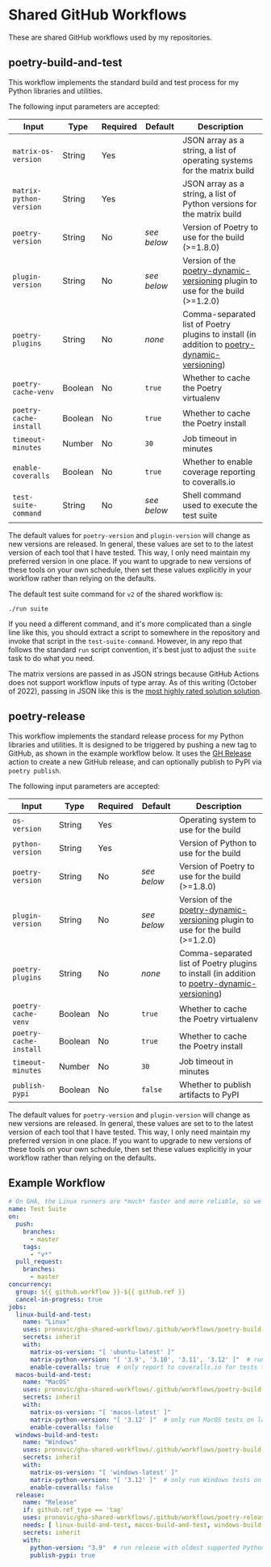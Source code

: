 # Shared GitHub Workflows

These are shared GitHub workflows used by my repositories.

## poetry-build-and-test

This workflow implements the standard build and test process for my Python libraries and utilities.

The following input parameters are accepted:

|Input|Type|Required|Default|Description|
|-----|----|--------|-------|-----------|
|`matrix-os-version`|String|Yes||JSON array as a string, a list of operating systems for the matrix build|
|`matrix-python-version`|String|Yes||JSON array as a string, a list of Python versions for the matrix build|
|`poetry-version`|String|No|_see below_|Version of Poetry to use for the build (>=1.8.0)|
|`plugin-version`|String|No|_see below_|Version of the [poetry-dynamic-versioning](https://github.com/mtkennerly/poetry-dynamic-versioning) plugin to use for the build (>=1.2.0)|
|`poetry-plugins`|String|No|_none_|Comma-separated list of Poetry plugins to install (in addition to [poetry-dynamic-versioning](https://github.com/mtkennerly/poetry-dynamic-versioning))|
|`poetry-cache-venv`|Boolean|No|`true`|Whether to cache the Poetry virtualenv|
|`poetry-cache-install`|Boolean|No|`true`|Whether to cache the Poetry install|
|`timeout-minutes`|Number|No|`30`|Job timeout in minutes|
|`enable-coveralls`|Boolean|No|`true`|Whether to enable coverage reporting to coveralls.io|
|`test-suite-command`|String|No|_see below_|Shell command used to execute the test suite|

The default values for `poetry-version` and `plugin-version` will change as new versions are released. In general, these values are set to to the latest version of each tool that I have tested.  This way, I only need maintain my preferred version in one place.  If you want to upgrade to new versions of these tools on your own schedule, then set these values explicitly in your workflow rather than relying on the defaults.

The default test suite command for `v2` of the shared workflow is:

```
./run suite
```

If you need a different command, and it's more complicated than a single line like this, you should extract a script to somewhere in the repository and invoke that script in the `test-suite-command`.  However, in any repo that follows the standard `run` script convention, it's best just to adjust the `suite` task to do what you need.

The matrix versions are passed in as JSON strings because GitHub Actions does not support workflow inputs of type array.  As of this writing (October of 2022), passing in JSON like this is the [most highly rated solution solution](https://github.com/community/community/discussions/11692?sort=top#discussioncomment-3541856).

## poetry-release

This workflow implements the standard release process for my Python libraries and utilities.  It is designed to be triggered by pushing a new tag to GitHub, as shown in the example workflow below.  It uses the [GH Release](https://github.com/marketplace/actions/gh-release) action to create a new GitHub release, and can optionally publish to PyPI via `poetry publish`.

The following input parameters are accepted:

|Input|Type|Required|Default|Description|
|-----|----|--------|-------|-----------|
|`os-version`|String|Yes||Operating system to use for the build|
|`python-version`|String|Yes||Version of Python to use for the build|
|`poetry-version`|String|No|_see below_|Version of Poetry to use for the build (>=1.8.0)|
|`plugin-version`|String|No|_see below_|Version of the [poetry-dynamic-versioning](https://github.com/mtkennerly/poetry-dynamic-versioning) plugin to use for the build (>=1.2.0)|
|`poetry-plugins`|String|No|_none_|Comma-separated list of Poetry plugins to install (in addition to [poetry-dynamic-versioning](https://github.com/mtkennerly/poetry-dynamic-versioning))|
|`poetry-cache-venv`|Boolean|No|`true`|Whether to cache the Poetry virtualenv|
|`poetry-cache-install`|Boolean|No|`true`|Whether to cache the Poetry install|
|`timeout-minutes`|Number|No|`30`|Job timeout in minutes|
|`publish-pypi`|Boolean|No|`false`|Whether to publish artifacts to PyPI|

The default values for `poetry-version` and `plugin-version` will change as new versions are released. In general, these values are set to to the latest version of each tool that I have tested.  This way, I only need maintain my preferred version in one place.  If you want to upgrade to new versions of these tools on your own schedule, then set these values explicitly in your workflow rather than relying on the defaults.

## Example Workflow

```yaml
# On GHA, the Linux runners are *much* faster and more reliable, so we only run the full matrix build there
name: Test Suite
on:
  push:
    branches:
      - master
    tags:
      - "v*"
  pull_request:
    branches:
      - master
concurrency:
  group: ${{ github.workflow }}-${{ github.ref }}
  cancel-in-progress: true
jobs:
  linux-build-and-test:
    name: "Linux"
    uses: pronovic/gha-shared-workflows/.github/workflows/poetry-build-and-test.yml@v6
    secrets: inherit
    with:
      matrix-os-version: "[ 'ubuntu-latest' ]"
      matrix-python-version: "[ '3.9', '3.10', '3.11', '3.12' ]"  # run Linux tests on all supported Python versions
      enable-coveralls: true  # only report to coveralls.io for tests that run on Linux
  macos-build-and-test:
    name: "MacOS"
    uses: pronovic/gha-shared-workflows/.github/workflows/poetry-build-and-test.yml@v6
    secrets: inherit
    with:
      matrix-os-version: "[ 'macos-latest' ]"
      matrix-python-version: "[ '3.12' ]"  # only run MacOS tests on latest Python
      enable-coveralls: false
  windows-build-and-test:
    name: "Windows"
    uses: pronovic/gha-shared-workflows/.github/workflows/poetry-build-and-test.yml@v6
    secrets: inherit
    with:
      matrix-os-version: "[ 'windows-latest' ]"
      matrix-python-version: "[ '3.12' ]"  # only run Windows tests on latest Python
      enable-coveralls: false
  release:
    name: "Release"
    if: github.ref_type == 'tag'
    uses: pronovic/gha-shared-workflows/.github/workflows/poetry-release.yml@v6
    needs: [ linux-build-and-test, macos-build-and-test, windows-build-and-test ]
    secrets: inherit
    with:
      python-version: "3.9"  # run release with oldest supported Python version
      publish-pypi: true
```
